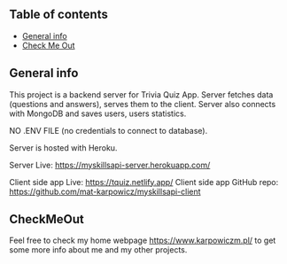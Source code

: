 ## Table of contents
* [General info](#general-info)
* [Check Me Out](#CheckMeOut)


## General info
This project is a backend server for Trivia Quiz App. Server fetches data (questions and answers), serves them to the client. Server also connects with MongoDB and saves users, users statistics.

NO .ENV FILE (no credentials to connect to database). 

Server is hosted with Heroku.

Server Live: https://myskillsapi-server.herokuapp.com/

Client side app Live: https://tquiz.netlify.app/
Client side app GitHub repo: https://github.com/mat-karpowicz/myskillsapi-client


	
## CheckMeOut
Feel free to check my home webpage https://www.karpowiczm.pl/ to get some more info about me and my other projects. 
